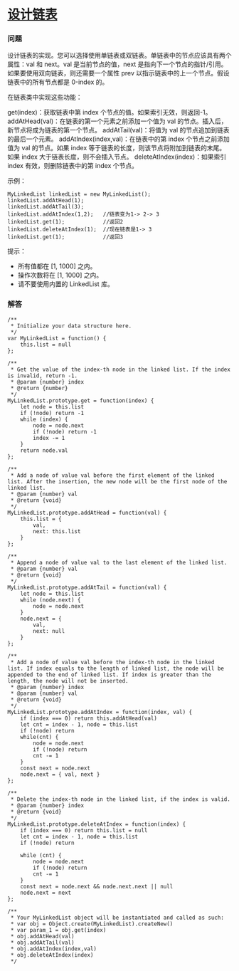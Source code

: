 # [设计链表](https://leetcode-cn.com/problems/design-linked-list)

### 问题

设计链表的实现。您可以选择使用单链表或双链表。单链表中的节点应该具有两个属性：val 和 next。val 是当前节点的值，next 是指向下一个节点的指针/引用。如果要使用双向链表，则还需要一个属性 prev 以指示链表中的上一个节点。假设链表中的所有节点都是 0-index 的。

在链表类中实现这些功能：

get(index)：获取链表中第 index 个节点的值。如果索引无效，则返回-1。
addAtHead(val)：在链表的第一个元素之前添加一个值为 val 的节点。插入后，新节点将成为链表的第一个节点。
addAtTail(val)：将值为 val 的节点追加到链表的最后一个元素。
addAtIndex(index,val)：在链表中的第 index 个节点之前添加值为 val  的节点。如果 index 等于链表的长度，则该节点将附加到链表的末尾。如果 index 大于链表长度，则不会插入节点。
deleteAtIndex(index)：如果索引 index 有效，则删除链表中的第 index 个节点。


示例：

```
MyLinkedList linkedList = new MyLinkedList();
linkedList.addAtHead(1);
linkedList.addAtTail(3);
linkedList.addAtIndex(1,2);   //链表变为1-> 2-> 3
linkedList.get(1);            //返回2
linkedList.deleteAtIndex(1);  //现在链表是1-> 3
linkedList.get(1);            //返回3
```


提示：

* 所有值都在 [1, 1000] 之内。
* 操作次数将在  [1, 1000] 之内。
* 请不要使用内置的 LinkedList 库。


### 解答

```
/**
 * Initialize your data structure here.
 */
var MyLinkedList = function() {
    this.list = null
};

/**
 * Get the value of the index-th node in the linked list. If the index is invalid, return -1.
 * @param {number} index
 * @return {number}
 */
MyLinkedList.prototype.get = function(index) {
    let node = this.list
    if (!node) return -1
    while (index) {
        node = node.next
        if (!node) return -1
        index -= 1
    }
    return node.val
};

/**
 * Add a node of value val before the first element of the linked list. After the insertion, the new node will be the first node of the linked list.
 * @param {number} val
 * @return {void}
 */
MyLinkedList.prototype.addAtHead = function(val) {
    this.list = {
        val,
        next: this.list
    }
};

/**
 * Append a node of value val to the last element of the linked list.
 * @param {number} val
 * @return {void}
 */
MyLinkedList.prototype.addAtTail = function(val) {
    let node = this.list
    while (node.next) {
        node = node.next
    }
    node.next = {
        val,
        next: null
    }
};

/**
 * Add a node of value val before the index-th node in the linked list. If index equals to the length of linked list, the node will be appended to the end of linked list. If index is greater than the length, the node will not be inserted.
 * @param {number} index
 * @param {number} val
 * @return {void}
 */
MyLinkedList.prototype.addAtIndex = function(index, val) {
    if (index === 0) return this.addAtHead(val)
    let cnt = index - 1, node = this.list
    if (!node) return
    while(cnt) {
        node = node.next
        if (!node) return
        cnt -= 1
    }
    const next = node.next
    node.next = { val, next }
};

/**
 * Delete the index-th node in the linked list, if the index is valid.
 * @param {number} index
 * @return {void}
 */
MyLinkedList.prototype.deleteAtIndex = function(index) {
    if (index === 0) return this.list = null
    let cnt = index - 1, node = this.list
    if (!node) return

    while (cnt) {
        node = node.next
        if (!node) return
        cnt -= 1
    }
    const next = node.next && node.next.next || null
    node.next = next
};

/**
 * Your MyLinkedList object will be instantiated and called as such:
 * var obj = Object.create(MyLinkedList).createNew()
 * var param_1 = obj.get(index)
 * obj.addAtHead(val)
 * obj.addAtTail(val)
 * obj.addAtIndex(index,val)
 * obj.deleteAtIndex(index)
 */
```
